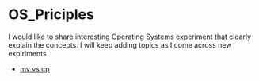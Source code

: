 # OS_Priciples
 I would like to share interesting Operating Systems experiment that clearly explain the concepts. I will keep adding topics as I come across new expiriments
 
- [mv vs cp](https://github.com/raghavendra-nataraj/OS_Principles/tree/master/MV_CP)
